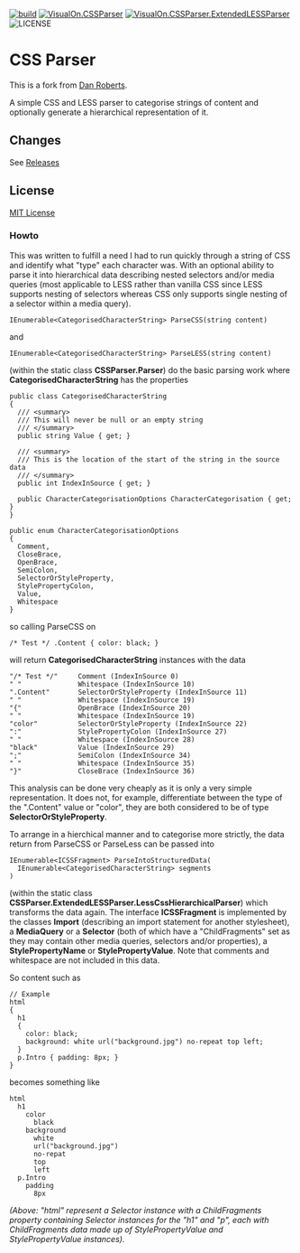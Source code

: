 [![build](https://github.com/visualon/cssparser/actions/workflows/build.yml/badge.svg)](https://github.com/visualon/cssparser/actions/workflows/build.yml)
[![VisualOn.CSSParser](https://img.shields.io/nuget/v/VisualOn.CSSParser?label=VisualOn.CSSParser)](https://www.nuget.org/packages/VisualOn.CssParser)
[![VisualOn.CSSParser.ExtendedLESSParser](https://img.shields.io/nuget/v/VisualOn.CSSParser.ExtendedLESSParser?label=VisualOn.CSSParser.ExtendedLESSParser)](https://www.nuget.org/packages/VisualOn.CssParser.ExtendedLESSParser)
![LICENSE](https://img.shields.io/github/license/visualon/cssparser)

# CSS Parser 

This is a fork from [Dan Roberts](https://bitbucket.org/DanRoberts/cssparser).

A simple CSS and LESS parser to categorise strings of content and optionally generate a hierarchical representation of it.

## Changes
See [Releases](/visualon/cssparser/releases)

## License
[MIT License](LICENSE)


### Howto

This was written to fulfill a need I had to run quickly through a string of CSS and identify what "type" each character was. With an optional ability to parse it into hierarchical data describing nested selectors and/or media queries (most applicable to LESS rather than vanilla CSS since LESS supports nesting of selectors whereas CSS only supports single nesting of a selector within a media query).

    IEnumerable<CategorisedCharacterString> ParseCSS(string content)

and

    IEnumerable<CategorisedCharacterString> ParseLESS(string content)

(within the static class **CSSParser.Parser**) do the basic parsing work where **CategorisedCharacterString** has the properties

    public class CategorisedCharacterString
    {
      /// <summary>
      /// This will never be null or an empty string
      /// </summary>
      public string Value { get; }

      /// <summary>
      /// This is the location of the start of the string in the source data
      /// </summary>
      public int IndexInSource { get; }

      public CharacterCategorisationOptions CharacterCategorisation { get; }
    }

    public enum CharacterCategorisationOptions
    {
      Comment,
      CloseBrace,
      OpenBrace,
      SemiColon,
      SelectorOrStyleProperty,
      StylePropertyColon,
      Value,
      Whitespace
    }

so calling ParseCSS on

    /* Test */ .Content { color: black; }

will return **CategorisedCharacterString** instances with the data

    "/* Test */"     Comment (IndexInSource 0)
    " "              Whitespace (IndexInSource 10)
    ".Content"       SelectorOrStyleProperty (IndexInSource 11)
    " "              Whitespace (IndexInSource 19)
    "{"              OpenBrace (IndexInSource 20)
    " "              Whitespace (IndexInSource 19)
    "color"          SelectorOrStyleProperty (IndexInSource 22)
    ":"              StylePropertyColon (IndexInSource 27)
    " "              Whitespace (IndexInSource 28)
    "black"          Value (IndexInSource 29)
    ";"              SemiColon (IndexInSource 34)
    " "              Whitespace (IndexInSource 35)
    "}"              CloseBrace (IndexInSource 36)

This analysis can be done very cheaply as it is only a very simple representation. It does not, for example, differentiate between the type of the ".Content" value or "color", they are both considered to be of type **SelectorOrStyleProperty**.

To arrange in a hierchical manner and to categorise more strictly, the data return from ParseCSS or ParseLess can be passed into

    IEnumerable<ICSSFragment> ParseIntoStructuredData(
      IEnumerable<CategorisedCharacterString> segments
    )

(within the static class **CSSParser.ExtendedLESSParser.LessCssHierarchicalParser**) which transforms the data again. The interface **ICSSFragment** is implemented by the classes **Import** (describing an import statement for another stylesheet), a **MediaQuery** or a **Selector** (both of which have a "ChildFragments" set as they may contain other media queries, selectors and/or properties), a **StylePropertyName** or **StylePropertyValue**. Note that comments and whitespace are not included in this data.

So content such as

    // Example
    html
    {
      h1
      {
        color: black;
        background: white url("background.jpg") no-repeat top left;
      }
      p.Intro { padding: 8px; }
    }

becomes something like

    html
      h1
        color
          black
        background
          white
          url("background.jpg")
          no-repat
          top
          left
      p.Intro
        padding
          8px

*(Above: "html" represent a Selector instance with a ChildFragments property containing Selector instances for the "h1" and "p", each with ChildFragments data made up of StylePropertyValue and StylePropertyValue instances).*
